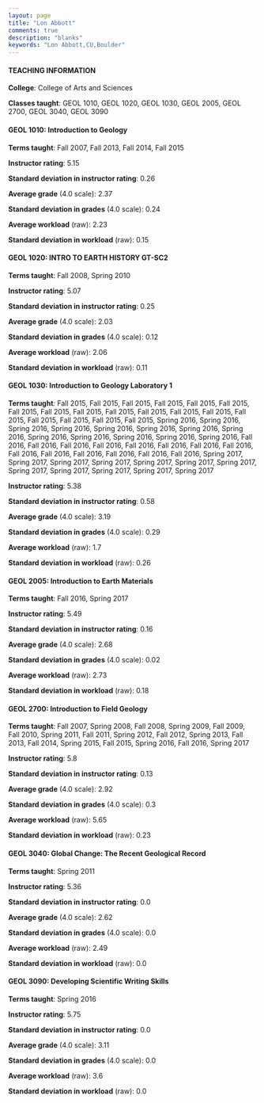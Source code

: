 ```yaml
---
layout: page
title: "Lon Abbott" 
comments: true
description: "blanks"
keywords: "Lon Abbott,CU,Boulder"
---
```

<head>
<script src="https://ajax.googleapis.com/ajax/libs/jquery/2.1.3/jquery.min.js"></script>
<script src="https://dl.dropboxusercontent.com/s/pc42nxpaw1ea4o9/highcharts.js?dl=0"></script>
<!-- <script src="../assets/js/highcharts.js"></script> -->
<style type="text/css">@font-face {
	font-family: "Bebas Neue";
	src: url(https://www.filehosting.org/file/details/544349/BebasNeue Regular.otf) format("opentype");
	}
	h1.Bebas { 
		font-family: "Bebas Neue", Verdana, Tahoma;
	}
</style>
</head>
	   
#### TEACHING INFORMATION

**College**: College of Arts and Sciences

**Classes taught**: GEOL 1010, GEOL 1020, GEOL 1030, GEOL 2005, GEOL 2700, GEOL 3040, GEOL 3090

#### GEOL 1010: Introduction to Geology

**Terms taught**: Fall 2007, Fall 2013, Fall 2014, Fall 2015

**Instructor rating**: 5.15

**Standard deviation in instructor rating**: 0.26

**Average grade** (4.0 scale): 2.37

**Standard deviation in grades** (4.0 scale): 0.24

**Average workload** (raw): 2.23

**Standard deviation in workload** (raw): 0.15

#### GEOL 1020: INTRO TO EARTH HISTORY GT-SC2

**Terms taught**: Fall 2008, Spring 2010

**Instructor rating**: 5.07

**Standard deviation in instructor rating**: 0.25

**Average grade** (4.0 scale): 2.03

**Standard deviation in grades** (4.0 scale): 0.12

**Average workload** (raw): 2.06

**Standard deviation in workload** (raw): 0.11

#### GEOL 1030: Introduction to Geology Laboratory 1

**Terms taught**: Fall 2015, Fall 2015, Fall 2015, Fall 2015, Fall 2015, Fall 2015, Fall 2015, Fall 2015, Fall 2015, Fall 2015, Fall 2015, Fall 2015, Fall 2015, Fall 2015, Fall 2015, Fall 2015, Fall 2015, Fall 2015, Spring 2016, Spring 2016, Spring 2016, Spring 2016, Spring 2016, Spring 2016, Spring 2016, Spring 2016, Spring 2016, Spring 2016, Spring 2016, Spring 2016, Spring 2016, Fall 2016, Fall 2016, Fall 2016, Fall 2016, Fall 2016, Fall 2016, Fall 2016, Fall 2016, Fall 2016, Fall 2016, Fall 2016, Fall 2016, Fall 2016, Fall 2016, Spring 2017, Spring 2017, Spring 2017, Spring 2017, Spring 2017, Spring 2017, Spring 2017, Spring 2017, Spring 2017, Spring 2017, Spring 2017, Spring 2017

**Instructor rating**: 5.38

**Standard deviation in instructor rating**: 0.58

**Average grade** (4.0 scale): 3.19

**Standard deviation in grades** (4.0 scale): 0.29

**Average workload** (raw): 1.7

**Standard deviation in workload** (raw): 0.26

#### GEOL 2005: Introduction to Earth Materials

**Terms taught**: Fall 2016, Spring 2017

**Instructor rating**: 5.49

**Standard deviation in instructor rating**: 0.16

**Average grade** (4.0 scale): 2.68

**Standard deviation in grades** (4.0 scale): 0.02

**Average workload** (raw): 2.73

**Standard deviation in workload** (raw): 0.18

#### GEOL 2700: Introduction to Field Geology

**Terms taught**: Fall 2007, Spring 2008, Fall 2008, Spring 2009, Fall 2009, Fall 2010, Spring 2011, Fall 2011, Spring 2012, Fall 2012, Spring 2013, Fall 2013, Fall 2014, Spring 2015, Fall 2015, Spring 2016, Fall 2016, Spring 2017

**Instructor rating**: 5.8

**Standard deviation in instructor rating**: 0.13

**Average grade** (4.0 scale): 2.92

**Standard deviation in grades** (4.0 scale): 0.3

**Average workload** (raw): 5.65

**Standard deviation in workload** (raw): 0.23

#### GEOL 3040: Global Change: The Recent Geological Record

**Terms taught**: Spring 2011

**Instructor rating**: 5.36

**Standard deviation in instructor rating**: 0.0

**Average grade** (4.0 scale): 2.62

**Standard deviation in grades** (4.0 scale): 0.0

**Average workload** (raw): 2.49

**Standard deviation in workload** (raw): 0.0

#### GEOL 3090: Developing Scientific Writing Skills

**Terms taught**: Spring 2016

**Instructor rating**: 5.75

**Standard deviation in instructor rating**: 0.0

**Average grade** (4.0 scale): 3.11

**Standard deviation in grades** (4.0 scale): 0.0

**Average workload** (raw): 3.6

**Standard deviation in workload** (raw): 0.0

